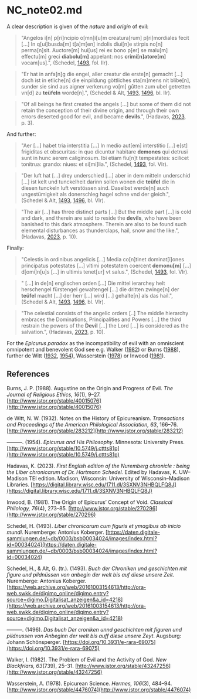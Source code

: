 # NC_note02.md

A clear description is given of the *nature* and *origin* of evil:

>"Angelos i[n] p[ri]ncipio o[mn]i[u]m creatura[rum] p[ri]mordiales fecit [...] In q[ui]busda[m] t[a]m[en] indolis diui[n]e stirpis no[n] perma[n]sit. Auctore[m] hui[us] rei ex bono p[er] se malu[m] effectu[m] greci **diabolu[m]** appelant: nos **crimi[n]atore[m]** vocam[us].", (Schedel, [1493](https://daten.digitale-sammlungen.de/~db/0003/bsb00034024/images/index.html?id=00034024), fol. IIr).

>"Er hat in anfa[n]g die engel, aller creatur die erste[n] gemacht [...] doch ist in etliche[n] die einpildung göttliches sta[m]mens nit blibe[n], sunder sie sind aus aigner verkerung vo[m] gůtten zum ubel getretten vn[d] zu **teüfeln** worde[n].", (Schedel & Alt, [1493](https://web.archive.org/web/20161003154613/http://ora-web.swkk.de/digimo_online/digimo.entry?source=digimo.Digitalisat_anzeigen&a_id=4218), [1496](https://doi.org/10.3931/e-rara-69075), bl. IIr).

>"Of all beings he first created the angels [...] but some of them did not retain the conception of their divine origin, and through their own errors deserted good for evil, and became **devils**.", (Hadavas, [2023](https://digital.library.wisc.edu/1711.dl/3SXNV3NHBQLFQ8J), p. 3).

And further:

>"Aer [...] habet tria interstitia [...] In medio aut[em] interstitio [...] e[st] frigiditas et obscuritas: in quo dicuntur habitare **demones** qui detrusi sunt in hunc aerem caliginosum. Ibi etiam fiu[n]t tempestates: scilicet tonitrua: grando: niues: et si[mi]lia.", (Schedel, [1493](https://daten.digitale-sammlungen.de/~db/0003/bsb00034024/images/index.html?id=00034024), fol. VIr).

>"Der luft hat [...] drey underschied [...] aber in dem mitteln underschid [...] ist kelt und tunckelheit darinn sollen wonen die **teüfel** die in diesen tunckeln luft verstössen sind. Daselbst werde[n] auch ungestümigkeit als donerschleg hagel schne vnd der gleich.", (Schedel & Alt, [1493](https://web.archive.org/web/20161003154613/http://ora-web.swkk.de/digimo_online/digimo.entry?source=digimo.Digitalisat_anzeigen&a_id=4218), [1496](https://doi.org/10.3931/e-rara-69075), bl. VIr).

>"The air [...] has three distinct parts [...] But the middle part [...] is cold and dark, and therein are said to reside the **devils**, who have been banished to this dark atmosphere. Therein are also to be found such elemental disturbances as thunderclaps, hail, snow and the like.", (Hadavas, [2023](https://digital.library.wisc.edu/1711.dl/3SXNV3NHBQLFQ8J), p. 10).

Finally:

>"Celestis in ordinibus angelicis [...] Media co[n]tinet dominat[i]ones principatus potestates [...] vltimi potestatem coercent **demonu[m]** [...] d[omi]n[u]s [...] in ultimis tenet[ur] vt salus.", (Schedel, [1493](https://daten.digitale-sammlungen.de/~db/0003/bsb00034024/images/index.html?id=00034024), fol. VIr).

>" [...] in de[n] englischen orden [...] Die mittel ierarchey helt herschengel fürstengel gewaltengel [...] die dritten zwinge[n] der **teüfel** macht [...] der herr [...] wird [...] gehalte[n] als das hail.", (Schedel & Alt, [1493](), [1496](https://doi.org/10.3931/e-rara-69075), bl. VIr).

>"The celestial consists of the angelic orders [..]  The middle hierarchy embraces the Dominations, Principalities and Powers [...] the third restrain the powers of the **Devil** [...] the Lord [...] is considered as the salvation.", (Hadavas, [2023](https://digital.library.wisc.edu/1711.dl/3SXNV3NHBQLFQ8J), p. 10).

For the *Epicurus paradox* as the incompatibility of evil with an omniscient omnipotent and benevolent God see e.g. Walker ([1982](http://www.jstor.org/stable/43247256)) or Burns ([1988](http://www.jstor.org/stable/40015076)), further de Witt ([1932](http://www.jstor.org/stable/283212), [1954](http://www.jstor.org/stable/10.5749/j.cttts81p)), Wasserstein ([1978](http://www.jstor.org/stable/4476074)) or Inwood ([1981](http://www.jstor.org/stable/270296)).

## References

Burns, J. P. (1988). Augustine on the Origin and Progress of Evil. *The Journal of Religious Ethics, 16*(1), 9–27. [http://www.jstor.org/stable/40015076](http://www.jstor.org/stable/40015076)

de Witt, N. W. (1932). Notes on the History of Epicureanism. *Transactions and Proceedings of the American Philological Association, 63*, 166–76. [http://www.jstor.org/stable/283212](http://www.jstor.org/stable/283212)

———. (1954). *Epicurus and His Philosophy*. Minnesota: University Press. [http://www.jstor.org/stable/10.5749/j.cttts81p](http://www.jstor.org/stable/10.5749/j.cttts81p)

Hadavas, K. (2023). *First English edition of the Nuremberg chronicle : being the Liber chronicarum of Dr. Hartmann Schedel.* Edited by Hadavas, K. UW–Madison TEI edition. Madison, Wisconsin: University of Wisconsin–Madison Libraries. [https://digital.library.wisc.edu/1711.dl/3SXNV3NHBQLFQ8J](https://digital.library.wisc.edu/1711.dl/3SXNV3NHBQLFQ8J)

Inwood, B. (1981). The Origin of Epicurus’ Concept of Void. *Classical Philology, 76*(4), 273–85. [http://www.jstor.org/stable/270296](http://www.jstor.org/stable/270296)

Schedel, H. (1493). *Liber chronicarum cum figuris et ymagibus ab inicio mundi*. Nuremberge: Antonius Koberger. [https://daten.digitale-sammlungen.de/~db/0003/bsb00034024/images/index.html?id=00034024](https://daten.digitale-sammlungen.de/~db/0003/bsb00034024/images/index.html?id=00034024)

Schedel, H., & Alt, G. (tr.). (1493). *Buch der Chroniken und geschichten mit figure und pildnüssen von anbegin der welt bis auf diese unsere Zeit*. Nuremberge: Antonius Koberger. [https://web.archive.org/web/20161003154613/http://ora-web.swkk.de/digimo_online/digimo.entry?source=digimo.Digitalisat_anzeigen&a_id=4218](https://web.archive.org/web/20161003154613/http://ora-web.swkk.de/digimo_online/digimo.entry?source=digimo.Digitalisat_anzeigen&a_id=4218)

———. (1496). *Das buch Der croniken unnd geschichten mit figuren und pildnussen von Anbeginn der welt bis auff diese unsere Zeyt*. Augsburg: Johann Schönsperger. [https://doi.org/10.3931/e-rara-69075](https://doi.org/10.3931/e-rara-69075)

Walker, I. (1982). The Problem of Evil and the Activity of God. *New Blackfriars, 63*(739), 25–31. [http://www.jstor.org/stable/43247256](http://www.jstor.org/stable/43247256)

Wasserstein, A. (1978). Epicurean Science. *Hermes, 106*(3), 484–94. [http://www.jstor.org/stable/4476074](http://www.jstor.org/stable/4476074)
